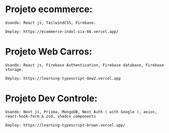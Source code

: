 <div>
    <h1>Projeto ecommerce:</h1>

    Usando: React js, TailwindCSS, Firebase.

    Deploy: https://ecommerce-indol-six-66.vercel.app/
</div>

<div>
    <h1>Projeto Web Carros:</h1>

    Usando: React js, Firebase Authentication, Firebase database, Firebase storage.

    Deploy: https://learning-typescript-8ew2.vercel.app
</div>

<div>
    <h1>Projeto Dev Controle:</h1>

    Usando: Next js, Prisma, MongoDB, Next Auth ( with Google ), axios, react-hook-form & zod, shadcn components

    Deploy: https://learning-typescript-brown.vercel.app/
</div>
